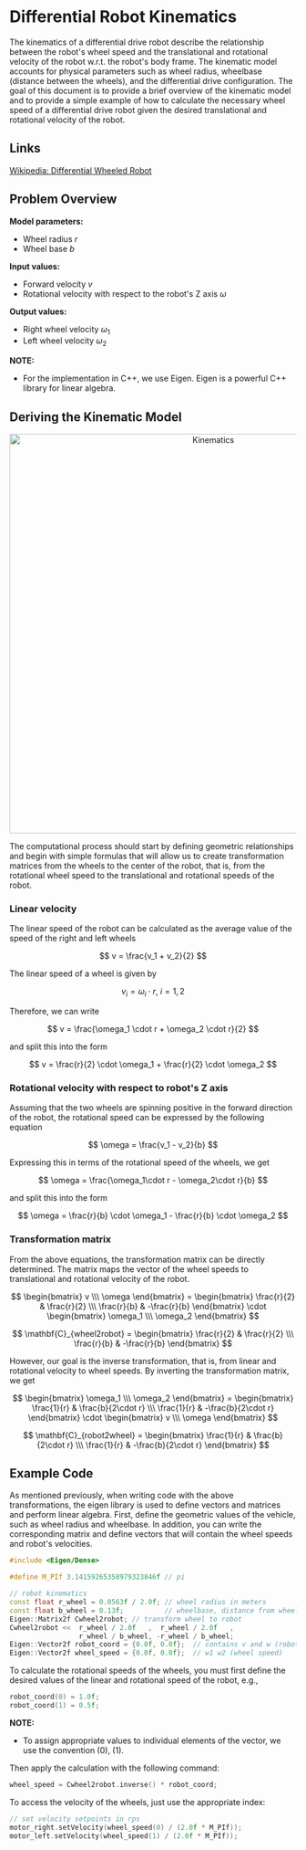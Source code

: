 <!-- link list, last updated 16.02.2024 -->
[0]: https://en.wikipedia.org/wiki/Differential_wheeled_robot

# Differential Robot Kinematics

The kinematics of a differential drive robot describe the relationship between the robot's wheel speed and the translational and rotational velocity of the robot w.r.t. the robot's body frame. The kinematic model accounts for physical parameters such as wheel radius, wheelbase (distance between the wheels), and the differential drive configuration. The goal of this document is to provide a brief overview of the kinematic model and to provide a simple example of how to calculate the necessary wheel speed of a differential drive robot given the desired translational and rotational velocity of the robot.

## Links

[Wikipedia: Differential Wheeled Robot][0]

## Problem Overview

**Model parameters:**
- Wheel radius $r$
- Wheel base $b$

**Input values:**
- Forward velocity $v$ 
- Rotational velocity with respect to the robot's Z axis $\omega$ 

**Output values:**
- Right wheel velocity $\omega_1$ 
- Left wheel velocity $\omega_2$ 

**NOTE:** 
- For the implementation in C++, we use Eigen. Eigen is a powerful C++ library for linear algebra.

## Deriving the Kinematic Model

<p align="center">
    <img src="../images/kinematics.png" alt="Kinematics" width="700"/>
</p>

The computational process should start by defining geometric relationships and begin with simple formulas that will allow us to create transformation matrices from the wheels to the center of the robot, that is, from the rotational wheel speed to the translational and rotational speeds of the robot.

### Linear velocity

The linear speed of the robot can be calculated as the average value of the speed of the right and left wheels

$$
v = \frac{v_1 + v_2}{2}
$$

The linear speed of a wheel is given by

$$
v_i = \omega_i \cdot r,\ i = 1, 2
$$

Therefore, we can write

$$
v = \frac{\omega_1 \cdot r + \omega_2 \cdot r}{2}
$$

and split this into the form

$$
v = \frac{r}{2} \cdot \omega_1 + \frac{r}{2} \cdot \omega_2
$$

### Rotational velocity with respect to robot's Z axis

Assuming that the two wheels are spinning positive in the forward direction of the robot, the rotational speed can be expressed by the following equation

$$
\omega = \frac{v_1 - v_2}{b}
$$

Expressing this in terms of the rotational speed of the wheels, we get

$$
\omega = \frac{\omega_1\cdot r - \omega_2\cdot r}{b}
$$

and split this into the form

$$
\omega = \frac{r}{b} \cdot \omega_1 - \frac{r}{b} \cdot \omega_2
$$

### Transformation matrix

From the above equations, the transformation matrix can be directly determined. The matrix maps the vector of the wheel speeds to translational and rotational velocity of the robot.

$$
\begin{bmatrix}
v \\\
\omega
\end{bmatrix} =
\begin{bmatrix}
\frac{r}{2} & \frac{r}{2} \\\
\frac{r}{b} & -\frac{r}{b}
\end{bmatrix}
\cdot
\begin{bmatrix}
\omega_1 \\\
\omega_2
\end{bmatrix}
$$

$$
\mathbf{C}_{wheel2robot} =
\begin{bmatrix}
\frac{r}{2} & \frac{r}{2} \\\
\frac{r}{b} & -\frac{r}{b}
\end{bmatrix}
$$

However, our goal is the inverse transformation, that is, from linear and rotational velocity to wheel speeds. By inverting the transformation matrix, we get

$$
\begin{bmatrix}
\omega_1 \\\
\omega_2
\end{bmatrix} = 
\begin{bmatrix}
\frac{1}{r} & \frac{b}{2\cdot r} \\\
\frac{1}{r} & -\frac{b}{2\cdot r}
\end{bmatrix}
\cdot
\begin{bmatrix}
v \\\
\omega
\end{bmatrix}
$$

$$
\mathbf{C}_{robot2wheel} =
\begin{bmatrix}
\frac{1}{r} & \frac{b}{2\cdot r} \\\
\frac{1}{r} & -\frac{b}{2\cdot r}
\end{bmatrix}
$$

## Example Code

As mentioned previously, when writing code with the above transformations, the eigen library is used to define vectors and matrices and perform linear algebra. First, define the geometric values of the vehicle, such as wheel radius and wheelbase. In addition, you can write the corresponding matrix and define vectors that will contain the wheel speeds and robot's velocities.

```cpp
#include <Eigen/Dense>

#define M_PIf 3.14159265358979323846f // pi
```

```cpp
// robot kinematics
const float r_wheel = 0.0563f / 2.0f; // wheel radius in meters
const float b_wheel = 0.13f;          // wheelbase, distance from wheel to wheel in meters
Eigen::Matrix2f Cwheel2robot; // transform wheel to robot
Cwheel2robot <<  r_wheel / 2.0f   ,  r_wheel / 2.0f   ,
                 r_wheel / b_wheel, -r_wheel / b_wheel;
Eigen::Vector2f robot_coord = {0.0f, 0.0f};  // contains v and w (robot translational and rotational velocity)
Eigen::Vector2f wheel_speed = {0.0f, 0.0f};  // w1 w2 (wheel speed)
```

To calculate the rotational speeds of the wheels, you must first define the desired values of the linear and rotational speed of the robot, e.g.,

```cpp
robot_coord(0) = 1.0f;
robot_coord(1) = 0.5f;
```

**NOTE:** 
- To assign appropriate values to individual elements of the vector, we use the convention (0), (1).

Then apply the calculation with the following command:

```cpp
wheel_speed = Cwheel2robot.inverse() * robot_coord;
```

To access the velocity of the wheels, just use the appropriate index:

```cpp
// set velocity setpoints in rps
motor_right.setVelocity(wheel_speed(0) / (2.0f * M_PIf));
motor_left.setVelocity(wheel_speed(1) / (2.0f * M_PIf));
```
